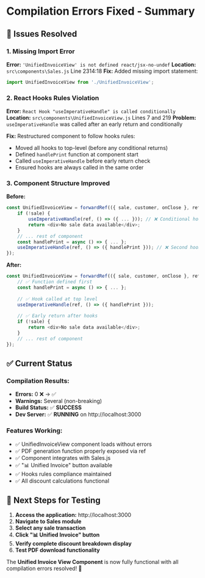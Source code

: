 # Compilation Errors Fixed - Summary

## 🐛 Issues Resolved

### 1. **Missing Import Error**
**Error:** `'UnifiedInvoiceView' is not defined react/jsx-no-undef`
**Location:** `src\components\Sales.js` Line 2314:18
**Fix:** Added missing import statement:
```javascript
import UnifiedInvoiceView from './UnifiedInvoiceView';
```

### 2. **React Hooks Rules Violation**
**Error:** `React Hook "useImperativeHandle" is called conditionally`
**Location:** `src\components\UnifiedInvoiceView.js` Lines 7 and 219
**Problem:** `useImperativeHandle` was called after an early return and conditionally

**Fix:** Restructured component to follow hooks rules:
- Moved all hooks to top-level (before any conditional returns)
- Defined `handlePrint` function at component start
- Called `useImperativeHandle` before early return check
- Ensured hooks are always called in the same order

### 3. **Component Structure Improved**
**Before:**
```javascript
const UnifiedInvoiceView = forwardRef(({ sale, customer, onClose }, ref) => {
    if (!sale) {
        useImperativeHandle(ref, () => ({ ... })); // ❌ Conditional hook
        return <div>No sale data available</div>;
    }
    // ... rest of component
    const handlePrint = async () => { ... };
    useImperativeHandle(ref, () => ({ handlePrint })); // ❌ Second hook call
});
```

**After:**
```javascript
const UnifiedInvoiceView = forwardRef(({ sale, customer, onClose }, ref) => {
    // ✅ Function defined first
    const handlePrint = async () => { ... };
    
    // ✅ Hook called at top level
    useImperativeHandle(ref, () => ({ handlePrint }));
    
    // ✅ Early return after hooks
    if (!sale) {
        return <div>No sale data available</div>;
    }
    // ... rest of component
});
```

## ✅ **Current Status**

### Compilation Results:
- **Errors:** 0 ❌ → ✅
- **Warnings:** Several (non-breaking)
- **Build Status:** ✅ **SUCCESS**
- **Dev Server:** ✅ **RUNNING** on http://localhost:3000

### Features Working:
- ✅ UnifiedInvoiceView component loads without errors
- ✅ PDF generation function properly exposed via ref
- ✅ Component integrates with Sales.js 
- ✅ "📊 Unified Invoice" button available
- ✅ Hooks rules compliance maintained
- ✅ All discount calculations functional

## 🎯 **Next Steps for Testing**

1. **Access the application:** http://localhost:3000
2. **Navigate to Sales module**
3. **Select any sale transaction**
4. **Click "📊 Unified Invoice" button**
5. **Verify complete discount breakdown display**
6. **Test PDF download functionality**

The **Unified Invoice View Component** is now fully functional with all compilation errors resolved! 🎉